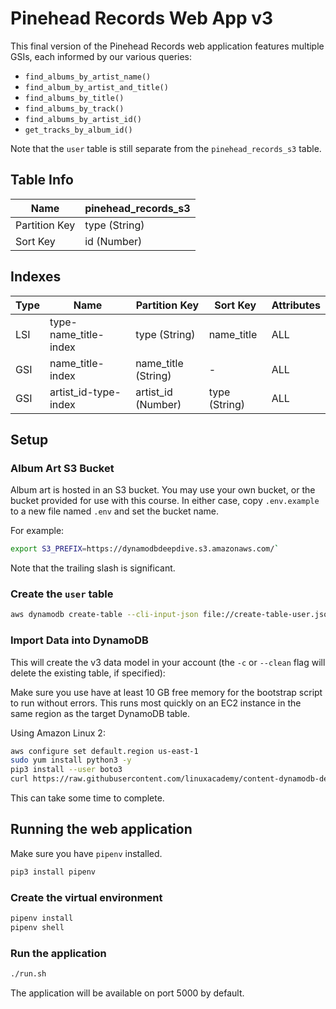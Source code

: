 # Pinehead Records Web App v3

This final version of the Pinehead Records web application features multiple GSIs, each informed by our various queries:

- `find_albums_by_artist_name()`
- `find_album_by_artist_and_title()`
- `find_albums_by_title()`
- `find_albums_by_track()`
- `find_albums_by_artist_id()`
- `get_tracks_by_album_id()`

Note that the `user` table is still separate from the `pinehead_records_s3` table.

## Table Info

| Name          | pinehead_records_s3 |
|---------------|---------------------|
| Partition Key | type (String)       |
| Sort Key      | id (Number)         |

## Indexes

| Type | Name                  | Partition Key       | Sort Key      | Attributes |
| -----|-----------------------|---------------------|---------------|----------- |
| LSI  | type-name_title-index | type (String)       | name_title    | ALL        |
| GSI  | name_title-index      | name_title (String) | -             | ALL        |
| GSI  | artist_id-type-index  | artist_id (Number)  | type (String) | ALL        |

## Setup

### Album Art S3 Bucket

Album art is hosted in an S3 bucket. You may use your own bucket, or the bucket provided for use with this course. In either case, copy `.env.example` to a new file named `.env` and set the bucket name.

For example:

```sh
export S3_PREFIX=https://dynamodbdeepdive.s3.amazonaws.com/`
```

Note that the trailing slash is significant.

### Create the `user` table

```sh
aws dynamodb create-table --cli-input-json file://create-table-user.json
```

### Import Data into DynamoDB

This will create the v3 data model in your account (the `-c` or `--clean` flag will delete the existing table, if specified):

Make sure you use have at least 10 GB free memory for the bootstrap script to run without errors. This runs most quickly on an EC2 instance in the same region as the target DynamoDB table.

Using Amazon Linux 2:

```sh
aws configure set default.region us-east-1
sudo yum install python3 -y
pip3 install --user boto3
curl https://raw.githubusercontent.com/linuxacademy/content-dynamodb-deepdive/master/labs/bootstrap/tablebootstrap.py | python3 /dev/stdin -s 3 -f s3://dynamodblabs/artist.csv,s3://dynamodblabs/album.csv,s3://dynamodblabs/track.csv
```

This can take some time to complete.

## Running the web application

Make sure you have `pipenv` installed.

```sh
pip3 install pipenv
```

### Create the virtual environment

```sh
pipenv install
pipenv shell
```

### Run the application

```sh
./run.sh
```

The application will be available on port 5000 by default.
